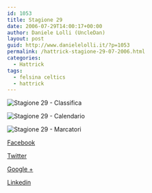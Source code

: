 ```yaml
---
id: 1053
title: Stagione 29
date: 2006-07-29T14:00:17+00:00
author: Daniele Lolli (UncleDan)
layout: post
guid: http://www.danielelolli.it/?p=1053
permalink: /hattrick-stagione-29-07-2006.html
categories:
  - Hattrick
tags:
  - felsina celtics
  - hattrick
---
```

![Stagione 29 - Classifica](http://www.danielelolli.it/wp-content/uploads/2007/10/29-1-classifica.png)

![Stagione 29 - Calendario](http://www.danielelolli.it/wp-content/uploads/2007/10/29-2-calendario.png)

![Stagione 29 - Marcatori](http://www.danielelolli.it/wp-content/uploads/2007/10/29-3-marcatori.png)

<div class="container_share">
  <a href="http://www.facebook.com/sharer.php?u=http://www.danielelolli.it/hattrick-stagione-29-07-2006.html&t=Stagione 29" target="_blank" class="button_purab_share facebook"><span><i class="icon-facebook"></i></span>
  
  <p>
    Facebook
  </p></a> 
  
  <a href="http://twitter.com/share?url=http://www.danielelolli.it/hattrick-stagione-29-07-2006.html&text=Stagione 29" target="_blank" class="button_purab_share twitter"><span><i class="icon-twitter"></i></span>
  
  <p>
    Twitter
  </p></a> 
  
  <a href="https://plus.google.com/share?url=http://www.danielelolli.it/hattrick-stagione-29-07-2006.html" target="_blank" class="button_purab_share google-plus"><span><i class="icon-google-plus"></i></span>
  
  <p>
    Google +
  </p></a> 
  
  <a href="http://www.linkedin.com/shareArticle?mini=true&url=http://www.danielelolli.it/hattrick-stagione-29-07-2006.html&title=Stagione 29" target="_blank" class="button_purab_share linkedin"><span><i class="icon-linkedin"></i></span>
  
  <p>
    Linkedin
  </p></a>
</div>